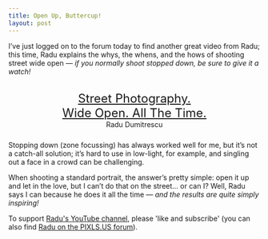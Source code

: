 ```yaml
---
title: Open Up, Buttercup!
layout: post
---
```


I’ve just logged on to the forum today to find another great video from Radu; this time, Radu explains the whys, the whens, and the hows of shooting street wide open — <i>if you normally shoot stopped down, be sure to give it a watch!</i>

<div>
<p style="padding-top:3px;">
<center>
<font size="5">
<a href="https://youtu.be/mP4mk90xUUQ">Street Photography.<br>Wide Open. All The Time.</a>
</font>
<br>
Radu Dumitrescu
</center>
</p>
</div>

<p style="padding-top:10px;">
Stopping down (zone focussing) has always worked well for me, but it’s not a catch-all solution; it’s hard to use in low-light, for example, and singling out a face in a crowd can be challenging.
</p>

When shooting a standard portrait, the answer’s pretty simple: open it up and let in the love, but I can’t do that on the street... or can I? Well, Radu says I can because he does it all the time — <i>and the results are quite simply inspiring!</i>

<!--
<div>
<center>
<a href="https://youtu.be/mP4mk90xUUQ">
<img src="https://raw.githubusercontent.com/martbetz/martbetz.github.io/main/_includes/custom/youtube-video-gif.gif" style="padding-top: 15px;" class="align-center" alt="1kwords AMA" width="320"></a>
</center>

<p style="text-align:center; padding-top: 5px;">
  <font size=" 2">
© Radu Dumitrescu (<a href="https://discuss.pixls.us/t/closed-ama-collecting-questions/39874/34">PWP</a>)
  </font>
</p>
</div>
-->

To support [Radu's YouTube channel](https://m.youtube.com/@1kwords), please 'like and subscribe' (you can also find [Radu on the PIXLS.US forum](https://discuss.pixls.us/u/zerosapte/summary)).

<!-- permission sort and granted from content creator and copyright holder: https://discuss.pixls.us/t/closed-ama-collecting-questions/39874/31?u=martbetz -->
